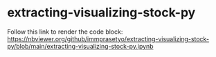 # extracting-visualizing-stock-py

Follow this link to render the code block:
  <br />
  https://nbviewer.org/github/immprasetyo/extracting-visualizing-stock-py/blob/main/extracting-visualizing-stock-py.ipynb
